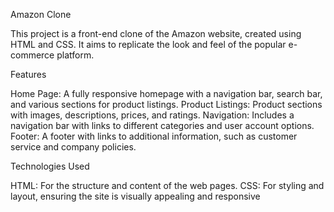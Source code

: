 Amazon Clone


This project is a front-end clone of the Amazon website, created using HTML and CSS. It aims to replicate the look and feel of the popular e-commerce platform.

Features

Home Page: A fully responsive homepage with a navigation bar, search bar, and various sections for product listings.
Product Listings: Product sections with images, descriptions, prices, and ratings.
Navigation: Includes a navigation bar with links to different categories and user account options.
Footer: A footer with links to additional information, such as customer service and company policies.

Technologies Used

HTML: For the structure and content of the web pages.
CSS: For styling and layout, ensuring the site is visually appealing and responsive
